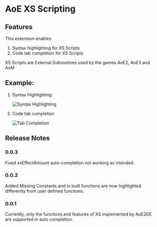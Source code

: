 # AoE XS Scripting

## Features

This extension enables

1. Syntax highlighting for XS Scripts
2. Code tab completion for XS Scripts

XS Scripts are External Subroutines used by the games AoE2, AoE3 and AoM

## Example:

1. Syntax Highlighting:

    ![Syntax Highlighting](https://i.imgur.com/xP1qJCR.png)

2. Code tab completion

    ![Tab Completion](https://i.imgur.com/iSgkBIi.png)

## Release Notes

### 0.0.3

Fixed xsEffectAmount auto-completion not working as intended.

### 0.0.2

Added Missing Constants and in built functions are now highlighted differently from user defined functions.

### 0.0.1

Currently, only the functions and features of XS implemented by AoE2DE are supported in auto completion.